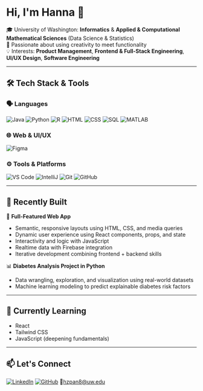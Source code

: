 # Hi, I'm Hanna 🌹

🎓 University of Washington: **Informatics** & **Applied & Computational Mathematical Sciences** (Data Science & Statistics)  
🎨 Passionate about using creativity to meet functionality  
💡 Interests: **Product Management**, **Frontend & Full-Stack Engineering**, **UI/UX Design**, **Software Engineering**

---

## 🛠️ Tech Stack & Tools

### 🗣️ Languages
![Java](https://img.shields.io/badge/-Java-007396?logo=java&logoColor=white&style=flat)
![Python](https://img.shields.io/badge/-Python-3776AB?logo=python&logoColor=white&style=flat)
![R](https://img.shields.io/badge/-R-276DC3?logo=r&logoColor=white&style=flat)
![HTML](https://img.shields.io/badge/-HTML5-E34F26?logo=html5&logoColor=white&style=flat)
![CSS](https://img.shields.io/badge/-CSS3-1572B6?logo=css3&logoColor=white&style=flat)
![SQL](https://img.shields.io/badge/-SQL-4479A1?logo=mysql&logoColor=white&style=flat)
![MATLAB](https://img.shields.io/badge/-MATLAB-0076A8?logo=mathworks&logoColor=white&style=flat)

### 🌐 Web & UI/UX
![Figma](https://img.shields.io/badge/-Figma-F24E1E?logo=figma&logoColor=white&style=flat)

### ⚙️ Tools & Platforms
![VS Code](https://img.shields.io/badge/-VSCode-007ACC?logo=visual-studio-code&logoColor=white&style=flat)
![IntelliJ](https://img.shields.io/badge/-IntelliJ%20IDEA-000000?logo=intellijidea&logoColor=white&style=flat)
![Git](https://img.shields.io/badge/-Git-F05032?logo=git&logoColor=white&style=flat)
![GitHub](https://img.shields.io/badge/-GitHub-181717?logo=github&logoColor=white&style=flat)

---

## 🚧 Recently Built

🧩 **Full-Featured Web App**
- Semantic, responsive layouts using HTML, CSS, and media queries
- Dynamic user experience using React components, props, and state
- Interactivity and logic with JavaScript
- Realtime data with Firebase integration
- Iterative development combining frontend + backend skills

📊 **Diabetes Analysis Project in Python**
- Data wrangling, exploration, and visualization using real-world datasets
- Machine learning modeling to predict explainable diabetes risk factors

---

## 🌱 Currently Learning

- React
- Tailwind CSS
- JavaScript (deepening fundamentals)

---

## 📫 Let's Connect

[![LinkedIn](https://img.shields.io/badge/-LinkedIn-0A66C2?logo=linkedin&logoColor=white)](https://www.linkedin.com/in/hannapan) 
[![GitHub](https://img.shields.io/badge/-GitHub-181717?logo=github&logoColor=white)](https://github.com/hannapan8)
📧[hzpan8@uw.edu](mailto:hzpan8@uw.edu)

<!--
**hannapan8/hannapan8** is a ✨ _special_ ✨ repository because its `README.md` (this file) appears on your GitHub profile.

Here are some ideas to get you started:

- 🔭 I’m currently working on ...
- 🌱 I’m currently learning ...
- 👯 I’m looking to collaborate on ...
- 🤔 I’m looking for help with ...
- 💬 Ask me about ...
- 📫 How to reach me: ...
- 😄 Pronouns: ...
- ⚡ Fun fact: ...
-->
